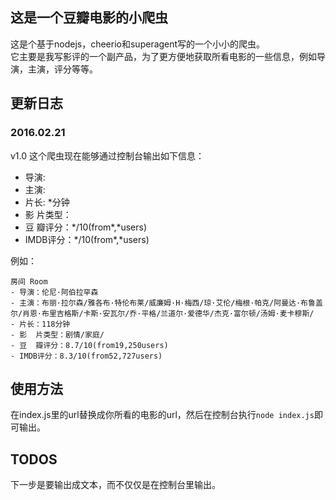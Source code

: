 ## 这是一个豆瓣电影的小爬虫

这是个基于nodejs，cheerio和superagent写的一个小小的爬虫。  
它主要是我写影评的一个副产品，为了更方便地获取所看电影的一些信息，例如导演，主演，评分等等。

## 更新日志

### 2016.02.21

v1.0 这个爬虫现在能够通过控制台输出如下信息：  

- 导演: 
- 主演: 
- 片长: *分钟
- 影  片类型：
- 豆  瓣评分：\*/10(from\*,\*users)
- IMDB评分：\*/10(from\*,\*users)

例如：   

```
房间 Room
- 导演：伦尼·阿伯拉罕森
- 主演：布丽·拉尔森/雅各布·特伦布莱/威廉姆·H·梅西/琼·艾伦/梅根·帕克/阿曼达·布鲁盖尔/肖恩·布里吉格斯/卡斯·安瓦尔/乔·平格/兰道尔·爱德华/杰克·富尔顿/汤姆·麦卡穆斯/
- 片长：118分钟
- 影  片类型：剧情/家庭/
- 豆  瓣评分：8.7/10(from19,250users)
- IMDB评分：8.3/10(from52,727users)
```

## 使用方法

在index.js里的url替换成你所看的电影的url，然后在控制台执行`node index.js`即可输出。

## TODOS

下一步是要输出成文本，而不仅仅是在控制台里输出。